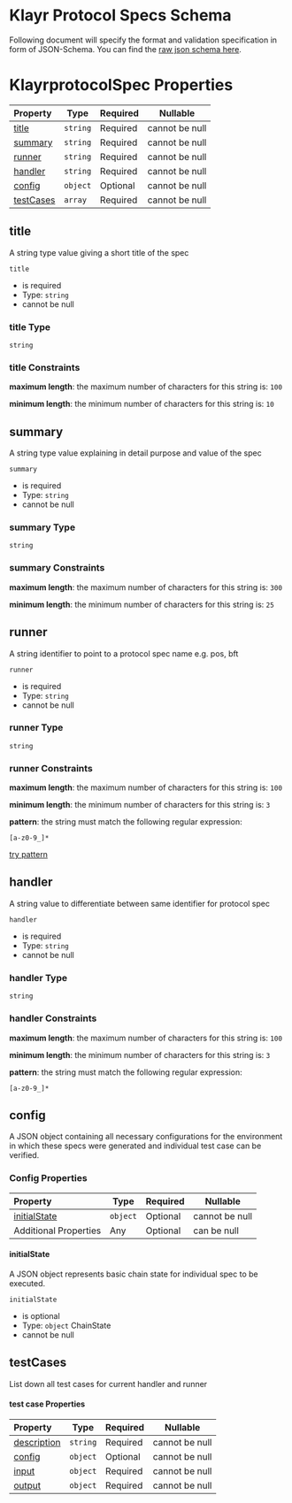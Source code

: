 # Klayr Protocol Specs Schema

Following document will specify the format and validation specification in form of JSON-Schema. You can find the [raw json schema here](./klayr_protocol_specs.schema.json).

# KlayrprotocolSpec Properties

| Property                | Type     | Required | Nullable       |
| :---------------------- | -------- | -------- | -------------- |
| [title](#title)         | `string` | Required | cannot be null |
| [summary](#summary)     | `string` | Required | cannot be null |
| [runner](#runner)       | `string` | Required | cannot be null |
| [handler](#handler)     | `string` | Required | cannot be null |
| [config](#config)       | `object` | Optional | cannot be null |
| [testCases](#testCases) | `array`  | Required | cannot be null |

## title

A string type value giving a short title of the spec

`title`

- is required
- Type: `string`
- cannot be null

### title Type

`string`

### title Constraints

**maximum length**: the maximum number of characters for this string is: `100`

**minimum length**: the minimum number of characters for this string is: `10`

## summary

A string type value explaining in detail purpose and value of the spec

`summary`

- is required
- Type: `string`
- cannot be null

### summary Type

`string`

### summary Constraints

**maximum length**: the maximum number of characters for this string is: `300`

**minimum length**: the minimum number of characters for this string is: `25`

## runner

A string identifier to point to a protocol spec name e.g. pos, bft

`runner`

- is required
- Type: `string`
- cannot be null

### runner Type

`string`

### runner Constraints

**maximum length**: the maximum number of characters for this string is: `100`

**minimum length**: the minimum number of characters for this string is: `3`

**pattern**: the string must match the following regular expression:

```regexp
[a-z0-9_]*
```

[try pattern](https://regexr.com/?expression=%5Ba-z0-9_%5D* 'try regular expression with regexr.com')

## handler

A string value to differentiate between same identifier for protocol spec

`handler`

- is required
- Type: `string`
- cannot be null

### handler Type

`string`

### handler Constraints

**maximum length**: the maximum number of characters for this string is: `100`

**minimum length**: the minimum number of characters for this string is: `3`

**pattern**: the string must match the following regular expression:

```regexp
[a-z0-9_]*
```

## config

A JSON object containing all necessary configurations for the environment in which these specs were generated and individual test case can be verified.

### Config Properties

| Property                      | Type     | Required | Nullable       |
| :---------------------------- | -------- | -------- | -------------- |
| [initialState](#initialState) | `object` | Optional | cannot be null |
| Additional Properties         | Any      | Optional | can be null    |

#### initialState

A JSON object represents basic chain state for individual spec to be executed.

`initialState`

- is optional
- Type: `object` ChainState
- cannot be null

## testCases

List down all test cases for current handler and runner

#### test case Properties

| Property                    | Type     | Required | Nullable       |
| :-------------------------- | -------- | -------- | -------------- |
| [description](#description) | `string` | Required | cannot be null |
| [config](#config)           | `object` | Optional | cannot be null |
| [input](#input)             | `object` | Required | cannot be null |
| [output](#output)           | `object` | Required | cannot be null |

